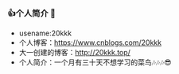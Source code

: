 ### 👍个人简介 👋
- usename:20kkk
- 个人博客：https://www.cnblogs.com/20kkk
- 大一创建的博客：http://20kkk.top/
- 个人简介：一个月有三十天不想学习的菜鸟🎶🎶🎶😎


